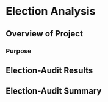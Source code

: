 # Election Analysis

## Overview of Project

### Purpose

## Election-Audit Results

## Election-Audit Summary

